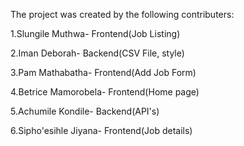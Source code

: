The project was created by the following contributers:

1.Slungile Muthwa- Frontend(Job Listing)

2.Iman Deborah- Backend(CSV File, style)

3.Pam Mathabatha- Frontend(Add Job Form)

4.Betrice Mamorobela- Frontend(Home page)

5.Achumile Kondile- Backend(API's)

6.Sipho'esihle Jiyana- Frontend(Job details)
